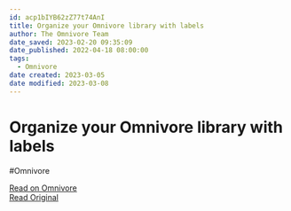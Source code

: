```yaml
---
id: acp1bIYB62zZ77t74AnI
title: Organize your Omnivore library with labels
author: The Omnivore Team
date_saved: 2023-02-20 09:35:09
date_published: 2022-04-18 08:00:00
tags:
  - Omnivore
date created: 2023-03-05
date modified: 2023-03-08
---
```


# Organize your Omnivore library with labels

#Omnivore

[Read on Omnivore](https://omnivore.app/me/organize-your-omnivore-library-with-labels-1866c75e054)  
[Read Original](https://blog.omnivore.app/p/organize-your-omnivore-library-with)
